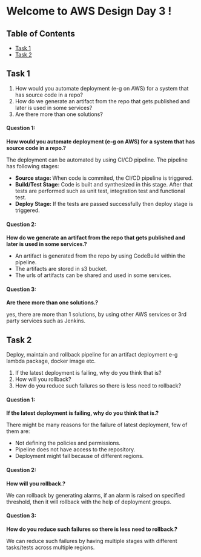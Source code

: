 # Welcome to AWS Design Day 3 !


## Table of Contents

- [Task 1](#task-1)
- [Task 2](#task-2)


## Task 1

1) How would you automate deployment (e-g on AWS) for a system that has source code in a repo?
2) How do we generate an artifact from the repo that gets published and later is used in some services?
3) Are there more than one solutions?


#### Question 1:

<b> How would you automate deployment (e-g on AWS) for a system that has source code in a repo.? </b>

The deployment can be automated by using CI/CD pipeline. The pipeline has following stages:
- <b> Source stage: </b> When code is commited, the CI/CD pipeline is triggered.
- <b> Build/Test Stage: </b> Code is built and synthesized in this stage. After that tests are performed such as unit test, integration test and functional test.
- <b> Deploy Stage: </b> If the tests are passed successfully then deploy stage is triggered.


#### Question 2:

<b> How do we generate an artifact from the repo that gets published and later is used in some services.? </b>

- An artifact is generated from the repo by using CodeBuild within the pipeline. 
- The artifacts are stored in s3 bucket.
- The urls of artifacts can be shared and used in some services.


#### Question 3: 

<b> Are there more than one solutions.? </b>

yes, there are more than 1 solutions, by using other AWS services or 3rd party services such as Jenkins.




## Task 2

Deploy, maintain and rollback pipeline for an artifact deployment e-g lambda package, docker image etc.
1) If the latest deployment is failing, why do you think that is?
2) How will you rollback? 
3) How do you reduce such failures so there is less need to rollback?


#### Question 1:

<b> If the latest deployment is failing, why do you think that is.? </b>

There might be many reasons for the failure of latest deployment, few of them are:
- Not defining the policies and permissions.
- Pipeline does not have access to the repository.
- Deployment might fail because of different regions.


#### Question 2:

<b> How will you rollback.? </b>

We can rollback by generating alarms, if an alarm is raised on specified threshold, then it will rollback with the help of deployment groups.


#### Question 3:

<b> How do you reduce such failures so there is less need to rollback.? </b>

We can reduce such failures by having multiple stages with different tasks/tests across multiple regions.

